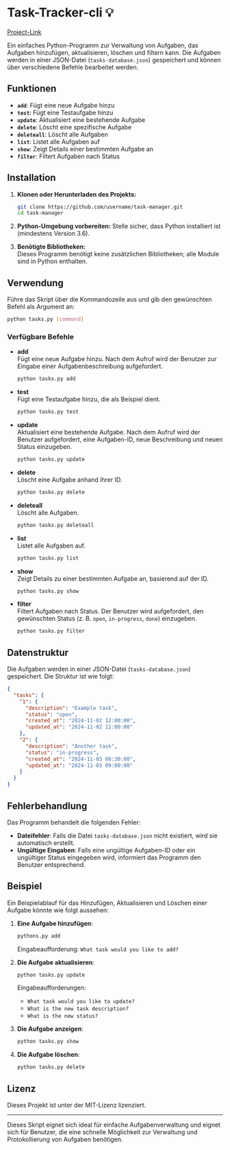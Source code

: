 # Task-Tracker-cli 💡

[Project-Link](https://roadmap.sh/projects/task-tracker)

Ein einfaches Python-Programm zur Verwaltung von Aufgaben, das Aufgaben hinzufügen, aktualisieren, löschen und filtern kann. Die Aufgaben werden in einer JSON-Datei (`tasks-database.json`) gespeichert und können über verschiedene Befehle bearbeitet werden.

## Funktionen

- **`add`**: Fügt eine neue Aufgabe hinzu
- **`test`**: Fügt eine Testaufgabe hinzu
- **`update`**: Aktualisiert eine bestehende Aufgabe
- **`delete`**: Löscht eine spezifische Aufgabe
- **`deleteall`**: Löscht alle Aufgaben
- **`list`**: Listet alle Aufgaben auf
- **`show`**: Zeigt Details einer bestimmten Aufgabe an
- **`filter`**: Filtert Aufgaben nach Status

## Installation

1. **Klonen oder Herunterladen des Projekts:**

   ```bash
   git clone https://github.com/username/task-manager.git
   cd task-manager
   ```

2. **Python-Umgebung vorbereiten:**
   Stelle sicher, dass Python installiert ist (mindestens Version 3.6).

3. **Benötigte Bibliotheken:**  
   Dieses Programm benötigt keine zusätzlichen Bibliotheken; alle Module sind in Python enthalten.

## Verwendung

Führe das Skript über die Kommandozeile aus und gib den gewünschten Befehl als Argument an:

```bash
python tasks.py [command]
```

### Verfügbare Befehle

- **add**  
  Fügt eine neue Aufgabe hinzu. Nach dem Aufruf wird der Benutzer zur Eingabe einer Aufgabenbeschreibung aufgefordert.

  ```bash
  python tasks.py add
  ```

- **test**  
  Fügt eine Testaufgabe hinzu, die als Beispiel dient.

  ```bash
  python tasks.py test
  ```

- **update**  
  Aktualisiert eine bestehende Aufgabe. Nach dem Aufruf wird der Benutzer aufgefordert, eine Aufgaben-ID, neue Beschreibung und neuen Status einzugeben.

  ```bash
  python tasks.py update
  ```

- **delete**  
  Löscht eine Aufgabe anhand ihrer ID.

  ```bash
  python tasks.py delete
  ```

- **deleteall**  
  Löscht alle Aufgaben.

  ```bash
  python tasks.py deleteall
  ```

- **list**  
  Listet alle Aufgaben auf.

  ```bash
  python tasks.py list
  ```

- **show**  
  Zeigt Details zu einer bestimmten Aufgabe an, basierend auf der ID.

  ```bash
  python tasks.py show
  ```

- **filter**  
  Filtert Aufgaben nach Status. Der Benutzer wird aufgefordert, den gewünschten Status (z. B. `open`, `in-progress`, `done`) einzugeben.

  ```bash
  python tasks.py filter
  ```

## Datenstruktur

Die Aufgaben werden in einer JSON-Datei (`tasks-database.json`) gespeichert. Die Struktur ist wie folgt:

```json
{
  "tasks": {
    "1": {
      "description": "Example task",
      "status": "open",
      "created_at": "2024-11-02 12:00:00",
      "updated_at": "2024-11-02 12:00:00"
    },
    "2": {
      "description": "Another task",
      "status": "in-progress",
      "created_at": "2024-11-03 08:30:00",
      "updated_at": "2024-11-03 09:00:00"
    }
  }
}
```

## Fehlerbehandlung

Das Programm behandelt die folgenden Fehler:

- **Dateifehler**: Falls die Datei `tasks-database.json` nicht existiert, wird sie automatisch erstellt.
- **Ungültige Eingaben**: Falls eine ungültige Aufgaben-ID oder ein ungültiger Status eingegeben wird, informiert das Programm den Benutzer entsprechend.

## Beispiel

Ein Beispielablauf für das Hinzufügen, Aktualisieren und Löschen einer Aufgabe könnte wie folgt aussehen:

1. **Eine Aufgabe hinzufügen**:

   ```bash
   pythons.py add
   ```

   Eingabeaufforderung: `What task would you like to add?`

2. **Die Aufgabe aktualisieren**:

   ```bash
   python tasks.py update
   ```

   Eingabeaufforderungen:

   - `What task would you like to update?`
   - `What is the new task description?`
   - `What is the new status?`

3. **Die Aufgabe anzeigen**:

   ```bash
   python tasks.py show
   ```

4. **Die Aufgabe löschen**:
   ```bash
   python tasks.py delete
   ```

## Lizenz

Dieses Projekt ist unter der MIT-Lizenz lizenziert.

---

Dieses Skript eignet sich ideal für einfache Aufgabenverwaltung und eignet sich für Benutzer, die eine schnelle Möglichkeit zur Verwaltung und Protokollierung von Aufgaben benötigen.
